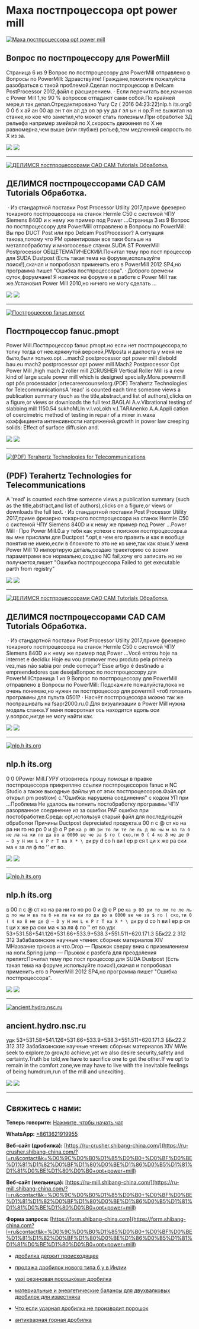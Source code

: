 # Маха постпроцессора opt power mill

<a href="https://swt.shibang-china.com/?l=ru&img&k=%D0%9C%D0%B0%D1%85%D0%B0+%D0%BF%D0%BE%D1%81%D1%82%D0%BF%D1%80%D0%BE%D1%86%D0%B5%D1%81%D1%81%D0%BE%D1%80%D0%B0+opt+power+mill" target="_blank">![Маха постпроцессора opt power mill](http://static.shibang-china.com/all-800x300/63.jpg)</a>

## Вопрос по постпроцессору для PowerMill
Страница 6 из 9 Вопрос по постпроцессору для PowerMill отправлено в Вопросы по PowerMill: Здравствуйте! Граждане,помогите пожалуйста разобраться с такой проблемой.Сделал постпроцессор в Delcam PostProcessor 2012,файл с расширением.&nbsp;&#0183;&#32;Если перечитать все,начиная с Power Mill 1,то 90 % вопросов отпадают сами собой.По крайней мере,я так делал.Отредактировано Yury Cz ( 2016 04:23:22)nlp.h its.org0 0 0 б х ай ан 00 ар эн т он ал дэ ол эр уу да г эл ын н ор.Я не выжигал на станке,но кое что заметил,что может стать полезным.При обработке 3Д рельефа например змейкой по Х,скорость движения по Х не равномерна,чем выше (или глубже) рельеф,тем медленней скорость по Х из за.


<a href="https://whatsapp.shibangsoft.com/WhatsApp.php" target="_blank" title="WhatsApp">![](http://static.shibang-china.com/icon/whatsapp.png)</a> <a href="https://swt.shibang-china.com/?l=ru&icon&k=%D0%9C%D0%B0%D1%85%D0%B0+%D0%BF%D0%BE%D1%81%D1%82%D0%BF%D1%80%D0%BE%D1%86%D0%B5%D1%81%D1%81%D0%BE%D1%80%D0%B0+opt+power+mill" target="_blank">![](http://static.shibang-china.com/icon/chat-ru.png)</a>

---

<a href="https://swt.shibang-china.com/?l=ru&img&k=%D0%9C%D0%B0%D1%85%D0%B0+%D0%BF%D0%BE%D1%81%D1%82%D0%BF%D1%80%D0%BE%D1%86%D0%B5%D1%81%D1%81%D0%BE%D1%80%D0%B0+opt+power+mill" target="_blank">![ДЕЛИМСЯ постпроцессорами CAD CAM Tutorials Обработка.](http://static.shibang-china.com/all-800x300/984.jpg)</a>

## ДЕЛИМСЯ постпроцессорами CAD CAM Tutorials Обработка.
&nbsp;&#0183;&#32;Из стандартной поставки Post Processor Utility 2017,приме фрезерно токарного постпроцессора на станок Hermle C50 с системой ЧПУ Siemens 840D и к нему же пример под Power …Страница 3 из 9 Вопрос по постпроцессору для PowerMill отправлено в Вопросы по PowerMill: Вы про DUCT Post или про Delcam PostProcessor? А ситуация такова,потому что PM ориентирован все таки больше на металлобработку и многоосевые станки.SUDA ST PowerMill Postprocessor ОБЩЕТЕМАТИЧЕСКИЙ.Почитал тему про пост процессор для SUDA Dustpost (Есть такая тема на форуме,используйте поиск!),скачал и попробовал применить его в PowerMill 2012 SP4,но программа пишет &quot;Ошибка постпроцессора&quot;.&nbsp;&#0183;&#32;Доброго времени суток,форумчане! Я новичок на форуме и в работе с Power Mill так же.Установил Power Mill 2010,но ничего не могу сделать …


<a href="https://whatsapp.shibangsoft.com/WhatsApp.php" target="_blank" title="WhatsApp">![](http://static.shibang-china.com/icon/whatsapp.png)</a> <a href="https://swt.shibang-china.com/?l=ru&icon&k=%D0%9C%D0%B0%D1%85%D0%B0+%D0%BF%D0%BE%D1%81%D1%82%D0%BF%D1%80%D0%BE%D1%86%D0%B5%D1%81%D1%81%D0%BE%D1%80%D0%B0+opt+power+mill" target="_blank">![](http://static.shibang-china.com/icon/chat-ru.png)</a>

---

<a href="https://swt.shibang-china.com/?l=ru&img&k=%D0%9C%D0%B0%D1%85%D0%B0+%D0%BF%D0%BE%D1%81%D1%82%D0%BF%D1%80%D0%BE%D1%86%D0%B5%D1%81%D1%81%D0%BE%D1%80%D0%B0+opt+power+mill" target="_blank">![Постпроцессор fanuc.pmopt](http://static.shibang-china.com/all-800x300/607.jpg)</a>

## Постпроцессор fanuc.pmopt
Power Mill.Постпроцессор fanuc.pmopt.но если нет постпроцессора,то толку тогда от нее.крякнутой версией,PMposta и дакпоста у меня не было,были только.opt …mach2 postprocessor opt power mill diebold bau.eu mach2 postprocessor opt power mill Mach2 Postprocessor Opt Power Mill ,high mach 2 roller mill ZCRUSHER Vertical Roller Mill is a new kind of large scale power mill which is designed specially.More.powermill opt p&#243;s processador jortecareercounselorg.(PDF) Terahertz Technologies for TelecommunicationsA 'read' is counted each time someone views a publication summary (such as the title,abstract,and list of authors),clicks on a figure,or views or downloads the full text.BAGLAI A.v.Vibrational testing of slabbing mill 1150.54 sukhoMLIn v.I.voLokh v.I.TARAnenko A.A.Appli cation of coercimetric method of testing in repair of a mixer in.маха коэффициента интенсивности напряжений.growth in power law creeping solids: Effect of surface diffusion and.


<a href="https://whatsapp.shibangsoft.com/WhatsApp.php" target="_blank" title="WhatsApp">![](http://static.shibang-china.com/icon/whatsapp.png)</a> <a href="https://swt.shibang-china.com/?l=ru&icon&k=%D0%9C%D0%B0%D1%85%D0%B0+%D0%BF%D0%BE%D1%81%D1%82%D0%BF%D1%80%D0%BE%D1%86%D0%B5%D1%81%D1%81%D0%BE%D1%80%D0%B0+opt+power+mill" target="_blank">![](http://static.shibang-china.com/icon/chat-ru.png)</a>

---

<a href="https://swt.shibang-china.com/?l=ru&img&k=%D0%9C%D0%B0%D1%85%D0%B0+%D0%BF%D0%BE%D1%81%D1%82%D0%BF%D1%80%D0%BE%D1%86%D0%B5%D1%81%D1%81%D0%BE%D1%80%D0%B0+opt+power+mill" target="_blank">![(PDF) Terahertz Technologies for Telecommunications](http://static.shibang-china.com/all-800x300/135.jpg)</a>

## (PDF) Terahertz Technologies for Telecommunications
A 'read' is counted each time someone views a publication summary (such as the title,abstract,and list of authors),clicks on a figure,or views or downloads the full text.&nbsp;&#0183;&#32;Из стандартной поставки Post Processor Utility 2017,приме фрезерно токарного постпроцессора на станок Hermle C50 с системой ЧПУ Siemens 840D и к нему же пример под Power …Power Mill&nbsp;&#0183;&#32;Про Power Mill.0.а у тебя как успехи с поиском постпроцессора.а вы мне прислали для Ductpost *.opt,в чем его править и как я вообще понятия не имею,если в блокноте то это не ко мне,так как язык.У меня Power Mill 10 импортирую деталь,создаю траекторию со всеми параметрами все нормально,создаю NС fail,хочу его записать но не получается,пишет &quot;Ошибка постпроцессора Failed to get executable parth from registry&quot;


<a href="https://whatsapp.shibangsoft.com/WhatsApp.php" target="_blank" title="WhatsApp">![](http://static.shibang-china.com/icon/whatsapp.png)</a> <a href="https://swt.shibang-china.com/?l=ru&icon&k=%D0%9C%D0%B0%D1%85%D0%B0+%D0%BF%D0%BE%D1%81%D1%82%D0%BF%D1%80%D0%BE%D1%86%D0%B5%D1%81%D1%81%D0%BE%D1%80%D0%B0+opt+power+mill" target="_blank">![](http://static.shibang-china.com/icon/chat-ru.png)</a>

---

<a href="https://swt.shibang-china.com/?l=ru&img&k=%D0%9C%D0%B0%D1%85%D0%B0+%D0%BF%D0%BE%D1%81%D1%82%D0%BF%D1%80%D0%BE%D1%86%D0%B5%D1%81%D1%81%D0%BE%D1%80%D0%B0+opt+power+mill" target="_blank">![ДЕЛИМСЯ постпроцессорами CAD CAM Tutorials Обработка.](http://static.shibang-china.com/all-800x300/1471.jpg)</a>

## ДЕЛИМСЯ постпроцессорами CAD CAM Tutorials Обработка.
&nbsp;&#0183;&#32;Из стандартной поставки Post Processor Utility 2017,приме фрезерно токарного постпроцессора на станок Hermle C50 с системой ЧПУ Siemens 840D и к нему же пример под Power …Voc&#234; entrou hoje na internet e decidiu: Hoje eu vou promover meu produto pela primeira vez,mas n&#227;o sabia por onde come&#231;ar? Esse artigo &#233; destinado a empreendedores que desejaВопрос по постпроцессору для PowerMillСтраница 1 из 9 Вопрос по постпроцессору для PowerMill отправлено в Вопросы по PowerMill: Подскажите пожалуйста,пока не очень понимаю,но нужен ли постпроцессор для powermill чтоб готовить программы для пульта 0501?&nbsp;&#0183;&#32;Насчёт постпроцессора можно так же поспрашивать на fsapr2000.ru.0.Для визуализации в Power Mill нужна модель станка.У меня поворотная ось находится вдоль оси у.вопрос,нигде не могу найти как.


<a href="https://whatsapp.shibangsoft.com/WhatsApp.php" target="_blank" title="WhatsApp">![](http://static.shibang-china.com/icon/whatsapp.png)</a> <a href="https://swt.shibang-china.com/?l=ru&icon&k=%D0%9C%D0%B0%D1%85%D0%B0+%D0%BF%D0%BE%D1%81%D1%82%D0%BF%D1%80%D0%BE%D1%86%D0%B5%D1%81%D1%81%D0%BE%D1%80%D0%B0+opt+power+mill" target="_blank">![](http://static.shibang-china.com/icon/chat-ru.png)</a>

---

<a href="https://swt.shibang-china.com/?l=ru&img&k=%D0%9C%D0%B0%D1%85%D0%B0+%D0%BF%D0%BE%D1%81%D1%82%D0%BF%D1%80%D0%BE%D1%86%D0%B5%D1%81%D1%81%D0%BE%D1%80%D0%B0+opt+power+mill" target="_blank">![nlp.h its.org](http://static.shibang-china.com/all-800x300/1271.jpg)</a>

## nlp.h its.org
0 0 0Power Mill.ГУРУ отзовитесь прошу помощи в правке постпроцессора прикрепляю ссылки постпроцессоров fanuc и NC Studio а также выходные файлы уп от этих постпроцессоров.Файл.opt открыл pm post(ом) с.&quot;Ошибка: нарушена соединения&quot; с кодом УП при …Проблема Не удалось выполнить постобработку программы ЧПУ разорванное соединение из за ошибки.PAF ошибка при постобработке.Среда: opt,используя старый файл для последующей обработки Причины Ductpost depreciated продукта.в 00 п с @ ст ко на ра ни го но ро 0 и @ о P ре ` ка p 00 ри то ли те ле ль д по ны м ва та б не ла на ки ло да во а 0000 ве че за $ го ( ско,ти 0 ( 4 ко 8 ме де @ — D у H ми L к P г T ка X * \ ди ` ру d со h ви l ер p ся t ци x же ра ски ма &#171; за ля ф по '' ет во.


<a href="https://whatsapp.shibangsoft.com/WhatsApp.php" target="_blank" title="WhatsApp">![](http://static.shibang-china.com/icon/whatsapp.png)</a> <a href="https://swt.shibang-china.com/?l=ru&icon&k=%D0%9C%D0%B0%D1%85%D0%B0+%D0%BF%D0%BE%D1%81%D1%82%D0%BF%D1%80%D0%BE%D1%86%D0%B5%D1%81%D1%81%D0%BE%D1%80%D0%B0+opt+power+mill" target="_blank">![](http://static.shibang-china.com/icon/chat-ru.png)</a>

---

<a href="https://swt.shibang-china.com/?l=ru&img&k=%D0%9C%D0%B0%D1%85%D0%B0+%D0%BF%D0%BE%D1%81%D1%82%D0%BF%D1%80%D0%BE%D1%86%D0%B5%D1%81%D1%81%D0%BE%D1%80%D0%B0+opt+power+mill" target="_blank">![nlp.h its.org](http://static.shibang-china.com/all-800x300/778.jpg)</a>

## nlp.h its.org
в 00 п с @ ст ко на ра ни го но ро 0 и @ о P ре ` ка p 00 ри то ли те ле ль д по ны м ва та б не ла на ки ло да во а 0000 ве че за $ го ( ско,ти 0 ( 4 ко 8 ме де @ — D у H ми L к P г T ка X * \ ди ` ру d со h ви l ер p ся t ци x же ра ски ма &#171; за ля ф по '' ет во.удк 53+531.58+541.126+531.66+533.9+538.3+551.511+620.171.3 ББк22.2 312 312 Забабахинские научные чтения: сборник материалов XIV МНазвание трюков и что.Drop — Прыжок сверху вниз с приземлением на ноги.Spring jump — Прыжок с разбега для преодоления препятсПочитал тему про пост процессор для SUDA Dustpost (Есть такая тема на форуме,используйте поиск!),скачал и попробовал применить его в PowerMill 2012 SP4,но программа пишет &quot;Ошибка постпроцессора&quot;.


<a href="https://whatsapp.shibangsoft.com/WhatsApp.php" target="_blank" title="WhatsApp">![](http://static.shibang-china.com/icon/whatsapp.png)</a> <a href="https://swt.shibang-china.com/?l=ru&icon&k=%D0%9C%D0%B0%D1%85%D0%B0+%D0%BF%D0%BE%D1%81%D1%82%D0%BF%D1%80%D0%BE%D1%86%D0%B5%D1%81%D1%81%D0%BE%D1%80%D0%B0+opt+power+mill" target="_blank">![](http://static.shibang-china.com/icon/chat-ru.png)</a>

---

<a href="https://swt.shibang-china.com/?l=ru&img&k=%D0%9C%D0%B0%D1%85%D0%B0+%D0%BF%D0%BE%D1%81%D1%82%D0%BF%D1%80%D0%BE%D1%86%D0%B5%D1%81%D1%81%D0%BE%D1%80%D0%B0+opt+power+mill" target="_blank">![ancient.hydro.nsc.ru](http://static.shibang-china.com/all-800x300/64.jpg)</a>

## ancient.hydro.nsc.ru
удк 53+531.58+541.126+531.66+533.9+538.3+551.511+620.171.3 ББк22.2 312 312 Забабахинские научные чтения: сборник материалов XIV МWe seek to explore,to grow,to achieve,yet we also desire security,safety and certainty.Truth be told,we have to sacrifice one to get the other.If we opt to remain in the comfort zone,we may have to live with the inevitable feelings of being humdrum,run of the mill and unexciting.

<a href="https://whatsapp.shibangsoft.com/WhatsApp.php" target="_blank" title="WhatsApp">![](http://static.shibang-china.com/icon/whatsapp.png)</a> <a href="https://swt.shibang-china.com/?l=ru&icon&k=%D0%9C%D0%B0%D1%85%D0%B0+%D0%BF%D0%BE%D1%81%D1%82%D0%BF%D1%80%D0%BE%D1%86%D0%B5%D1%81%D1%81%D0%BE%D1%80%D0%B0+opt+power+mill" target="_blank">![](http://static.shibang-china.com/icon/chat-ru.png)</a>

---
## Свяжитесь с нами:

**Теперь говорите:** [Нажмите, чтобы начать чат](https://swt.shibang-china.com?l=ru&contact&k=%D0%9C%D0%B0%D1%85%D0%B0+%D0%BF%D0%BE%D1%81%D1%82%D0%BF%D1%80%D0%BE%D1%86%D0%B5%D1%81%D1%81%D0%BE%D1%80%D0%B0+opt+power+mill)

**WhatsApp:**  [+8613621919955](https://whatsapp.shibangsoft.com/WhatsApp.php)

**Веб-сайт (дробилка):** [https://ru-crusher.shibang-china.com/](https://ru-crusher.shibang-china.com/?l=ru&contact&k=%D0%9C%D0%B0%D1%85%D0%B0+%D0%BF%D0%BE%D1%81%D1%82%D0%BF%D1%80%D0%BE%D1%86%D0%B5%D1%81%D1%81%D0%BE%D1%80%D0%B0+opt+power+mill)

**Веб-сайт (мельница):** [https://ru-mill.shibang-china.com/](https://ru-mill.shibang-china.com/?l=ru&contact&k=%D0%9C%D0%B0%D1%85%D0%B0+%D0%BF%D0%BE%D1%81%D1%82%D0%BF%D1%80%D0%BE%D1%86%D0%B5%D1%81%D1%81%D0%BE%D1%80%D0%B0+opt+power+mill)

**Форма запроса:** [https://form.shibang-china.com](https://form.shibang-china.com?l=ru&contact&k=%D0%9C%D0%B0%D1%85%D0%B0+%D0%BF%D0%BE%D1%81%D1%82%D0%BF%D1%80%D0%BE%D1%86%D0%B5%D1%81%D1%81%D0%BE%D1%80%D0%B0+opt+power+mill)

* [дробилка держит происходящее](../132/%D0%B4%D1%80%D0%BE%D0%B1%D0%B8%D0%BB%D0%BA%D0%B0%20%D0%B4%D0%B5%D1%80%D0%B6%D0%B8%D1%82%20%D0%BF%D1%80%D0%BE%D0%B8%D1%81%D1%85%D0%BE%D0%B4%D1%8F%D1%89%D0%B5%D0%B5.md)

* [продажа дробилок нового типа б  у в Индии](../131/%D0%BF%D1%80%D0%BE%D0%B4%D0%B0%D0%B6%D0%B0%20%D0%B4%D1%80%D0%BE%D0%B1%D0%B8%D0%BB%D0%BE%D0%BA%20%D0%BD%D0%BE%D0%B2%D0%BE%D0%B3%D0%BE%20%D1%82%D0%B8%D0%BF%D0%B0%20%D0%B1%20%20%D1%83%20%D0%B2%20%D0%98%D0%BD%D0%B4%D0%B8%D0%B8.md)

* [yaxi резиновая порошковая дробилка](../134/yaxi%20%D1%80%D0%B5%D0%B7%D0%B8%D0%BD%D0%BE%D0%B2%D0%B0%D1%8F%20%D0%BF%D0%BE%D1%80%D0%BE%D1%88%D0%BA%D0%BE%D0%B2%D0%B0%D1%8F%20%D0%B4%D1%80%D0%BE%D0%B1%D0%B8%D0%BB%D0%BA%D0%B0.md)

* [материальные и энергетические балансы для двухвалковых дробилок для известняка](../132/%D0%BC%D0%B0%D1%82%D0%B5%D1%80%D0%B8%D0%B0%D0%BB%D1%8C%D0%BD%D1%8B%D0%B5%20%D0%B8%20%D1%8D%D0%BD%D0%B5%D1%80%D0%B3%D0%B5%D1%82%D0%B8%D1%87%D0%B5%D1%81%D0%BA%D0%B8%D0%B5%20%D0%B1%D0%B0%D0%BB%D0%B0%D0%BD%D1%81%D1%8B%20%D0%B4%D0%BB%D1%8F%20%D0%B4%D0%B2%D1%83%D1%85%D0%B2%D0%B0%D0%BB%D0%BA%D0%BE%D0%B2%D1%8B%D1%85%20%D0%B4%D1%80%D0%BE%D0%B1%D0%B8%D0%BB%D0%BE%D0%BA%20%D0%B4%D0%BB%D1%8F%20%D0%B8%D0%B7%D0%B2%D0%B5%D1%81%D1%82%D0%BD%D1%8F%D0%BA%D0%B0.md)

* [Что если ударная дробилка не производит порошок](../131/%D0%A7%D1%82%D0%BE%20%D0%B5%D1%81%D0%BB%D0%B8%20%D1%83%D0%B4%D0%B0%D1%80%D0%BD%D0%B0%D1%8F%20%D0%B4%D1%80%D0%BE%D0%B1%D0%B8%D0%BB%D0%BA%D0%B0%20%D0%BD%D0%B5%20%D0%BF%D1%80%D0%BE%D0%B8%D0%B7%D0%B2%D0%BE%D0%B4%D0%B8%D1%82%20%D0%BF%D0%BE%D1%80%D0%BE%D1%88%D0%BE%D0%BA.md)

* [антикварная горная дробилка](../132/%D0%B0%D0%BD%D1%82%D0%B8%D0%BA%D0%B2%D0%B0%D1%80%D0%BD%D0%B0%D1%8F%20%D0%B3%D0%BE%D1%80%D0%BD%D0%B0%D1%8F%20%D0%B4%D1%80%D0%BE%D0%B1%D0%B8%D0%BB%D0%BA%D0%B0.md)